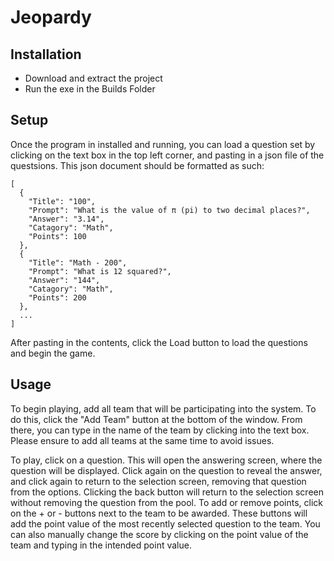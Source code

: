 # Jeopardy

## Installation
- Download and extract the project
- Run the exe in the Builds Folder

## Setup
Once the program in installed and running, you can load a question set by clicking on the text box in the top left corner, and pasting in a json file of the questsions. This json document should be formatted as such:

    [
      {
        "Title": "100",
        "Prompt": "What is the value of π (pi) to two decimal places?",
        "Answer": "3.14",
        "Catagory": "Math",
        "Points": 100
      },
      {
        "Title": "Math - 200",
        "Prompt": "What is 12 squared?",
        "Answer": "144",
        "Catagory": "Math",
        "Points": 200
      },
      ...
    ]

After pasting in the contents, click the Load button to load the questions and begin the game. 

## Usage
To begin playing, add all team that will be participating into the system. To do this, click the "Add Team" button at the bottom of the window. From there, you can type in the name of the team by clicking into the text box. Please ensure to add all teams at the same time to avoid issues. 

To play, click on a question. This will open the answering screen, where the question will be displayed. Click again on the question to reveal the answer, and click again to return to the selection screen, removing that question from the options. Clicking the back button will return to the selection screen without removing the question from the pool. To add or remove points, click on the + or - buttons next to the team to be awarded. These buttons will add the point value of the most recently selected question to the team. You can also manually change the score by clicking on the point value of the team and typing in the intended point value. 

